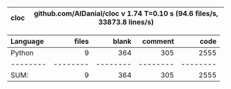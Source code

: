 cloc|github.com/AlDanial/cloc v 1.74  T=0.10 s (94.6 files/s, 33873.8 lines/s)
--- | ---

Language|files|blank|comment|code
:-------|-------:|-------:|-------:|-------:
Python|9|364|305|2555
--------|--------|--------|--------|--------
SUM:|9|364|305|2555
